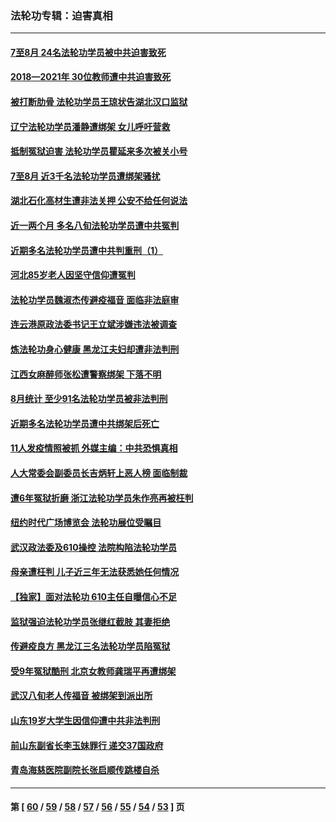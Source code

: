 ### 法轮功专辑：迫害真相
---
#### [7至8月 24名法轮功学员被中共迫害致死](../../pages/nf4379/n13224163.md?09110430) 
#### [2018—2021年 30位教师遭中共迫害致死](../../pages/nf4379/n13221692.md?09110430) 
#### [被打断肋骨 法轮功学员王琼状告湖北汉口监狱](../../pages/nf4379/n13220020.md?09110430) 
#### [辽宁法轮功学员潘静遭绑架 女儿呼吁营救](../../pages/nf4379/n13219679.md?09110430) 
#### [抵制冤狱迫害 法轮功学员瞿延来多次被关小号](../../pages/nf4379/n13219166.md?09110430) 
#### [7至8月 近3千名法轮功学员遭绑架骚扰](../../pages/nf4379/n13211820.md?09110430) 
#### [湖北石化高材生遭非法关押 公安不给任何说法](../../pages/nf4379/n13217441.md?09110430) 
#### [近一两个月 多名八旬法轮功学员遭中共冤判](../../pages/nf4379/n13216669.md?09110430) 
#### [近期多名法轮功学员遭中共判重刑（1）](../../pages/nf4379/n13206934.md?09110430) 
#### [河北85岁老人因坚守信仰遭冤判](../../pages/nf4379/n13214795.md?09110430) 
#### [法轮功学员魏淑杰传避疫福音 面临非法庭审](../../pages/nf4379/n13212502.md?09110430) 
#### [连云港原政法委书记王立斌涉嫌违法被调查](../../pages/nf4379/n13210100.md?09110430) 
#### [炼法轮功身心健康 黑龙江夫妇却遭非法判刑](../../pages/nf4379/n13206061.md?09110430) 
#### [江西女麻醉师张松遭警察绑架 下落不明](../../pages/nf4379/n13205815.md?09110430) 
#### [8月统计 至少91名法轮功学员被非法判刑](../../pages/nf4379/n13207994.md?09110430) 
#### [近期多名法轮功学员遭中共绑架后死亡](../../pages/nf4379/n13206641.md?09110430) 
#### [11人发疫情照被抓 外媒主编：中共恐惧真相](../../pages/nf4379/n13206210.md?09110430) 
#### [人大常委会副委员长吉炳轩上恶人榜 面临制裁](../../pages/nf4379/n13205229.md?09110430) 
#### [遭6年冤狱折磨 浙江法轮功学员朱作亮再被枉判](../../pages/nf4379/n13203567.md?09110430) 
#### [纽约时代广场博览会 法轮功展位受瞩目](../../pages/nf4379/n13203251.md?09110430) 
#### [武汉政法委及610操控 法院构陷法轮功学员](../../pages/nf4379/n13202690.md?09110430) 
#### [母亲遭枉判 儿子近三年无法获悉她任何情况](../../pages/nf4379/n13201045.md?09110430) 
#### [【独家】面对法轮功 610主任自曝信心不足](../../pages/nf4379/n13199374.md?09110430) 
#### [监狱强迫法轮功学员张继红截肢 其妻拒绝](../../pages/nf4379/n13200763.md?09110430) 
#### [传避疫良方 黑龙江三名法轮功学员陷冤狱](../../pages/nf4379/n13198098.md?09110430) 
#### [受9年冤狱酷刑 北京女教师龚瑞平再遭绑架](../../pages/nf4379/n13184203.md?09110430) 
#### [武汉八旬老人传福音 被绑架到派出所](../../pages/nf4379/n13195849.md?09110430) 
#### [山东19岁大学生因信仰遭中共非法判刑](../../pages/nf4379/n13197510.md?09110430) 
#### [前山东副省长李玉妹罪行 递交37国政府](../../pages/nf4379/n13195924.md?09110430) 
#### [青岛海慈医院副院长张启顺传跳楼自杀](../../pages/nf4379/n13192714.md?09110430) 

---
#### 第 [ [60](./60.md?09110430) / [59](./59.md?09110430) / [58](./58.md?09110430) / [57](./57.md?09110430) / [56](./56.md?09110430) / [55](./55.md?09110430) / [54](./54.md?09110430) / [53](./53.md?09110430) ] 页
